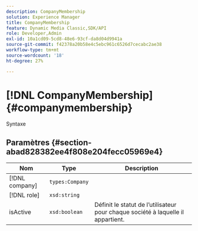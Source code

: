 ```yaml
---
description: CompanyMembership
solution: Experience Manager
title: CompanyMembership
feature: Dynamic Media Classic,SDK/API
role: Developer,Admin
exl-id: 10a1cd09-5cd8-48e6-93cf-da8d04d9941a
source-git-commit: f42378a20b58e4c5ebc961c6526d7cecabc2ae38
workflow-type: tm+mt
source-wordcount: '18'
ht-degree: 27%

---
```


# [!DNL CompanyMembership]{#companymembership}

Syntaxe

## Paramètres {#section-abad828382ee4f808e204fecc05969e4}

| Nom | Type | Description |
|---|---|---|
| [!DNL company] | `types:Company` | |
| [!DNL role] | `xsd:string` | |
| isActive | `xsd:boolean` | Définit le statut de l’utilisateur pour chaque société à laquelle il appartient. |
